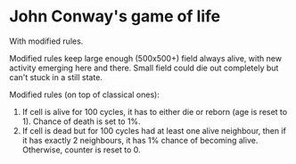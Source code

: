 # John Conway's game of life
With modified rules.

Modified rules keep large enough (500x500+) field always alive, with new activity emerging here and there. Small field could die out completely but can't stuck in a still state.

Modified rules (on top of classical ones):
1. If cell is alive for 100 cycles, it has to either die or reborn (age is reset to 1). Chance of death is set to 1%.
2. If cell is dead but for 100 cycles had at least one alive neighbour, then if it has exactly 2 neighbours, it has 1% chance of becoming alive. Otherwise, counter is reset to 0.
